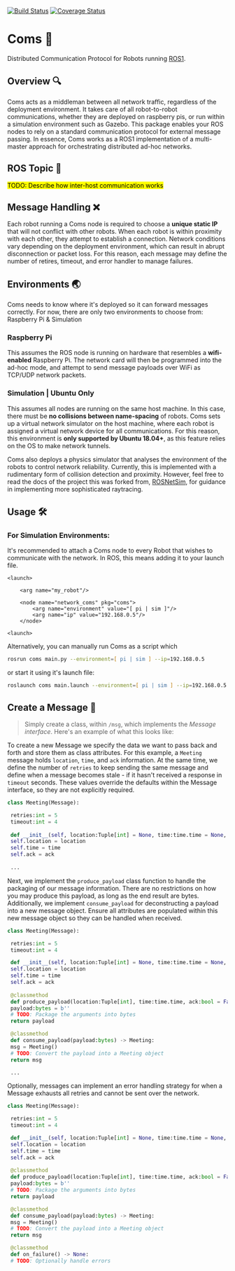[![Build Status](https://app.travis-ci.com/NESTLab/coms.svg?branch=main)](https://app.travis-ci.com/NESTLab/coms)
[![Coverage Status](https://coveralls.io/repos/github/NESTLab/coms/badge.svg?branch=main)](https://coveralls.io/github/NESTLab/coms?branch=main)

# Coms 📡
Distributed Communication Protocol for Robots running [ROS1](https://www.ros.org).

## Overview 🔍
Coms acts as a middleman between all network traffic, regardless of the deployment environment. It takes care of all robot-to-robot communications, whether they are deployed on raspberry pis, or run within a simulation environment such as Gazebo. This package enables your ROS nodes to rely on a standard communication protocol for external message passing. In essence, Coms works as a ROS1 implementation of a multi-master approach for orchestrating distributed ad-hoc networks.

## ROS Topic 💬
<mark>TODO: Describe how inter-host communication works</mark>

## Message Handling ❌
Each robot running a Coms node is required to choose a __unique static IP__ that will not conflict with other robots. When each robot is within proximity with each other, they attempt to establish a connection. Network conditions vary depending on the deployment environment, which can result in abrupt disconnection or packet loss. For this reason, each message may define the number of retires, timeout, and error handler to manage failures.

## Environments 🌏
Coms needs to know where it's deployed so it can forward messages correctly. For now, there are only two environments to choose from: Raspberry Pi & Simulation

### Raspberry Pi
This assumes the ROS node is running on hardware that resembles a __wifi-enabled__ Raspberry Pi. The network card will then be programmed into the ad-hoc mode, and attempt to send message payloads over WiFi as TCP/UDP network packets.

### Simulation | __Ubuntu Only__
This assumes all nodes are running on the same host machine. In this case, there must be __no collisions between name-spacing__ of robots. Coms sets up a virtual network simulator on the host machine, where each robot is assigned a virtual network device for all communications. For this reason, this environment is __only supported by Ubuntu 18.04+__, as this feature relies on the OS to make network tunnels.

Coms also deploys a physics simulator that analyses the environment of the robots to control network reliability. Currently, this is implemented with a rudimentary form of collision detection and proximity. However, feel free to read the docs of the project this was forked from, [ROSNetSim](https://arxiv.org/pdf/2101.10113.pdf), for guidance in implementing more sophisticated raytracing.

## Usage 🛠

### For Simulation Environments:


It's recommended to attach a Coms node to every Robot that wishes to communicate with the network. In ROS, this means adding it to your launch file.
```launch
<launch>

    <arg name="my_robot"/>

    <node name="network_coms" pkg="coms">
        <arg name="environment" value="[ pi | sim ]"/>
        <arg name="ip" value="192.168.0.5"/>
    </node>

<launch>
```
Alternatively, you can manually run Coms as a script which
```zsh
rosrun coms main.py --environment=[ pi | sim ] --ip=192.168.0.5
```
or start it using it's launch file:
```zsh
roslaunch coms main.launch --environment=[ pi | sim ] --ip=192.168.0.5
```

## Create a Message 📨
> Simply create a class, within `/msg`, which implements the _Message interface_.
> Here's an example of what this looks like:

To create a new Message we specify the data we want to pass back and forth and store them as class attributes. For this example, a `Meeting` message holds `location`, `time`, and `ack` information. At the same time, we define the number of `retries` to keep sending the same message and define when a message becomes stale - if it hasn't received a response in `timeout` seconds. These values override the defaults within the Message interface, so they are not explicitly required.

```py
class Meeting(Message):

 retries:int = 5
 timeout:int = 4
 
 def __init__(self, location:Tuple[int] = None, time:time.time = None, ack:bool = None) -> None:
 self.location = location
 self.time = time
 self.ack = ack
 
 ...

```

Next, we implement the `produce_payload` class function to handle the packaging of our message information. There are no restrictions on how you may produce this payload, as long as the end result are bytes. Additionally, we implement `consume_payload` for deconstructing a payload into a new message object. Ensure all attributes are populated within this new message object so they can be handled when received.

```py
class Meeting(Message):

 retries:int = 5
 timeout:int = 4

 def __init__(self, location:Tuple[int] = None, time:time.time = None, ack:bool = None) -> None:
 self.location = location
 self.time = time
 self.ack = ack
 
 @classmethod
 def produce_payload(location:Tuple[int], time:time.time, ack:bool = False) -> bytes:
 payload:bytes = b''
 # TODO: Package the arguments into bytes
 return payload

 @classmethod
 def consume_payload(payload:bytes) -> Meeting:
 msg = Meeting()
 # TODO: Convert the payload into a Meeting object
 return msg

 ...

```

Optionally, messages can implement an error handling strategy for when a Message exhausts all retries and cannot be sent over the network.

```py
class Meeting(Message):

 retries:int = 5
 timeout:int = 4

 def __init__(self, location:Tuple[int] = None, time:time.time = None, ack:bool = None) -> None:
 self.location = location
 self.time = time
 self.ack = ack
 
 @classmethod
 def produce_payload(location:Tuple[int], time:time.time, ack:bool = False) -> bytes:
 payload:bytes = b''
 # TODO: Package the arguments into bytes
 return payload

 @classmethod
 def consume_payload(payload:bytes) -> Meeting:
 msg = Meeting()
 # TODO: Convert the payload into a Meeting object
 return msg

 @classmethod
 def on_failure() -> None:
 # TODO: Optionally handle errors
```


